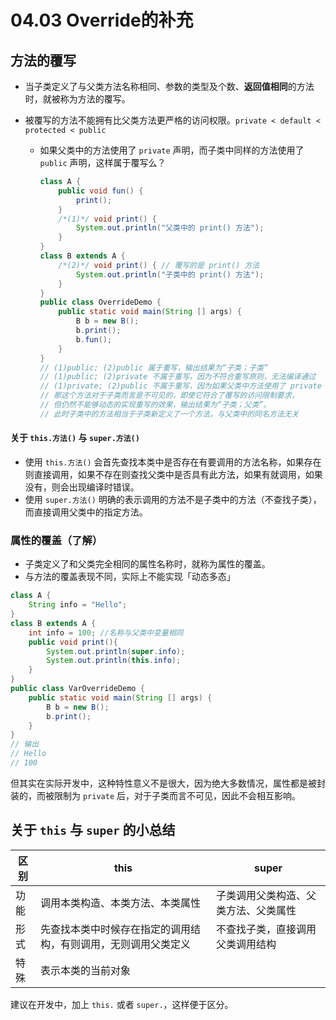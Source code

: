 # 04.03 Override的补充

## 方法的覆写

* 当子类定义了与父类方法名称相同、参数的类型及个数、**返回值相同**的方法时，就被称为方法的覆写。

* 被覆写的方法不能拥有比父类方法更严格的访问权限。`private < default < protected < public`
  * 如果父类中的方法使用了 `private` 声明，而子类中同样的方法使用了 `public` 声明，这样属于覆写么？

    ```java
    class A {
        public void fun() {
            print();
        }
        /*(1)*/ void print() {
            System.out.println("父类中的 print() 方法");
        }
    }
    class B extends A {
        /*(2)*/ void print() { // 覆写的是 print() 方法
            System.out.println("子类中的 print() 方法");
        }
    }
    public class OverrideDemo {
        public static void main(String [] args) {
            B b = new B();
            b.print();
            b.fun();
        }
    }
    // (1)public; (2)public 属于重写，输出结果为“子类；子类”
    // (1)public; (2)private 不属于重写，因为不符合重写原则，无法编译通过
    // (1)private; (2)public 不属于重写，因为如果父类中方法使用了 private 声明，
    // 那这个方法对于子类而言是不可见的，即使它符合了覆写的访问限制要求，
    // 但仍然不能够动态的实现重写的效果，输出结果为“子类；父类”。
    // 此时子类中的方法相当于子类新定义了一个方法，与父类中的同名方法无关
    ```

#### 关于 `this.方法()` 与 `super.方法()`

* 使用 `this.方法()` 会首先查找本类中是否存在有要调用的方法名称，如果存在则直接调用，如果不存在则查找父类中是否具有此方法，如果有就调用，如果没有，则会出现编译时错误。
* 使用 `super.方法()` 明确的表示调用的方法不是子类中的方法（不查找子类），而直接调用父类中的指定方法。

### 属性的覆盖（了解）

* 子类定义了和父类完全相同的属性名称时，就称为属性的覆盖。
* 与方法的覆盖表现不同，实际上不能实现「动态多态」

```java
class A {
    String info = "Hello";
}
class B extends A {
    int info = 100; //名称与父类中变量相同
    public void print(){
        System.out.println(super.info);
        System.out.println(this.info);
    }
}
public class VarOverrideDemo {
    public static void main(String [] args) {
        B b = new B();
        b.print();
    }
}
// 输出
// Hello
// 100
```

但其实在实际开发中，这种特性意义不是很大，因为绝大多数情况，属性都是被封装的，而被限制为 `private` 后，对于子类而言不可见，因此不会相互影响。

## 关于 `this` 与 `super` 的小总结

|区别|this|super|
|---|----|------|
|功能|调用本类构造、本类方法、本类属性|子类调用父类构造、父类方法、父类属性|
|形式|先查找本类中时候存在指定的调用结构，有则调用，无则调用父类定义|不查找子类，直接调用父类调用结构|
|特殊|表示本类的当前对象||

建议在开发中，加上 `this.` 或者 `super.`，这样便于区分。